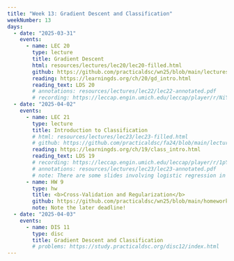 ```yaml
---
title: "Week 13: Gradient Descent and Classification"
weekNumber: 13
days:
  - date: "2025-03-31"
    events:
      - name: LEC 20
        type: lecture
        title: Gradient Descent
        html: resources/lectures/lec20/lec20-filled.html
        github: https://github.com/practicaldsc/wn25/blob/main/lectures/lec20/
        reading: https://learningds.org/ch/20/gd_intro.html
        reading_text: LDS 20
        # annotations: resources/lectures/lec22/lec22-annotated.pdf
        # recording: https://leccap.engin.umich.edu/leccap/player/r/NiYB9E
  - date: "2025-04-02"
    events:
      - name: LEC 21
        type: lecture
        title: Introduction to Classification
        # html: resources/lectures/lec23/lec23-filled.html
        # github: https://github.com/practicaldsc/fa24/blob/main/lectures/lec23/
        reading: https://learningds.org/ch/19/class_intro.html
        reading_text: LDS 19
        # recording: https://leccap.engin.umich.edu/leccap/player/r/1pYVtk
        # annotations: resources/lectures/lec23/lec23-annotated.pdf
        # note: There are some slides involving logistic regression in this lecture, but we greatly improved them for Lecture 24, so look there for logistic regression!
      - name: HW 9
        type: hw
        title: <b>Cross-Validation and Regularization</b>
        github: https://github.com/practicaldsc/wn25/blob/main/homeworks/hw09/hw09.ipynb
        note: Note the later deadline!
  - date: "2025-04-03"
    events:
      - name: DIS 11
        type: disc
        title: Gradient Descent and Classification
        # problems: https://study.practicaldsc.org/disc12/index.html
---
```

